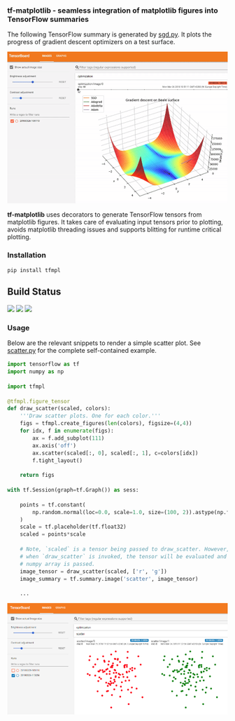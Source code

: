 ### **tf-matplotlib** - seamless integration of matplotlib figures into TensorFlow summaries

The following TensorFlow summary is generated by [sgd.py](tfmpl/samples/sgd.py). It plots the progress of gradient descent optimizers on a test surface.

![](etc/sgd.gif)

**tf-matplotlib** uses decorators to generate TensorFlow tensors from matplotlib figures. It takes care of evaluating input tensors prior to plotting, avoids matplotlib threading issues and supports blitting for runtime critical plotting. 

### Installation

```
pip install tfmpl
```

## Build Status

![](https://travis-ci.org/cheind/tf-matplotlib.svg?branch=master) 
![](https://travis-ci.org/cheind/tf-matplotlib.svg?branch=develop) 
![](https://ci.appveyor.com/api/projects/status/reo8nucumqhb93q5?svg=true)

### Usage

Below are the relevant snippets to render a simple scatter plot. See [scatter.py](tfmpl/samples/scatter.py) for the complete self-contained example.

```python
import tensorflow as tf
import numpy as np

import tfmpl

@tfmpl.figure_tensor
def draw_scatter(scaled, colors): 
    '''Draw scatter plots. One for each color.'''  
    figs = tfmpl.create_figures(len(colors), figsize=(4,4))
    for idx, f in enumerate(figs):
        ax = f.add_subplot(111)
        ax.axis('off')
        ax.scatter(scaled[:, 0], scaled[:, 1], c=colors[idx])
        f.tight_layout()

    return figs

with tf.Session(graph=tf.Graph()) as sess:

    points = tf.constant(
        np.random.normal(loc=0.0, scale=1.0, size=(100, 2)).astype(np.float32)
    )
    scale = tf.placeholder(tf.float32)        
    scaled = points*scale

    # Note, `scaled` is a tensor being passed to draw_scatter. However,
    # when `draw_scatter` is invoked, the tensor will be evaluated and a
    # numpy array is passed.   
    image_tensor = draw_scatter(scaled, ['r', 'g'])
    image_summary = tf.summary.image('scatter', image_tensor)       
    
    ...
```

![](etc/scatter.png)



